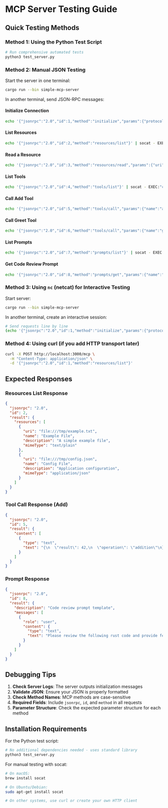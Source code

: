 # MCP Server Testing Guide

## Quick Testing Methods

### Method 1: Using the Python Test Script
```bash
# Run comprehensive automated tests
python3 test_server.py
```

### Method 2: Manual JSON Testing
Start the server in one terminal:
```bash
cargo run --bin simple-mcp-server
```

In another terminal, send JSON-RPC messages:

#### Initialize Connection
```bash
echo '{"jsonrpc":"2.0","id":1,"method":"initialize","params":{"protocolVersion":"2024-11-05","capabilities":{"roots":{"listChanged":true}},"clientInfo":{"name":"test-client","version":"1.0.0"}}}' | socat - EXEC:"cargo run --bin simple-mcp-server"
```

#### List Resources
```bash
echo '{"jsonrpc":"2.0","id":2,"method":"resources/list"}' | socat - EXEC:"cargo run --bin simple-mcp-server"
```

#### Read a Resource
```bash
echo '{"jsonrpc":"2.0","id":3,"method":"resources/read","params":{"uri":"file:///tmp/example.txt"}}' | socat - EXEC:"cargo run --bin simple-mcp-server"
```

#### List Tools
```bash
echo '{"jsonrpc":"2.0","id":4,"method":"tools/list"}' | socat - EXEC:"cargo run --bin simple-mcp-server"
```

#### Call Add Tool
```bash
echo '{"jsonrpc":"2.0","id":5,"method":"tools/call","params":{"name":"add","arguments":{"a":15,"b":27}}}' | socat - EXEC:"cargo run --bin simple-mcp-server"
```

#### Call Greet Tool
```bash
echo '{"jsonrpc":"2.0","id":6,"method":"tools/call","params":{"name":"greet","arguments":{"name":"Alice"}}}' | socat - EXEC:"cargo run --bin simple-mcp-server"
```

#### List Prompts
```bash
echo '{"jsonrpc":"2.0","id":7,"method":"prompts/list"}' | socat - EXEC:"cargo run --bin simple-mcp-server"
```

#### Get Code Review Prompt
```bash
echo '{"jsonrpc":"2.0","id":8,"method":"prompts/get","params":{"name":"code_review","arguments":{"language":"rust","code":"fn main() { println!(\"Hello!\"); }"}}}' | socat - EXEC:"cargo run --bin simple-mcp-server"
```

### Method 3: Using `nc` (netcat) for Interactive Testing
Start server:
```bash
cargo run --bin simple-mcp-server
```

In another terminal, create an interactive session:
```bash
# Send requests line by line
(echo '{"jsonrpc":"2.0","id":1,"method":"initialize","params":{"protocolVersion":"2024-11-05","capabilities":{},"clientInfo":{"name":"test","version":"1.0"}}}'; echo '{"jsonrpc":"2.0","id":2,"method":"resources/list"}') | cargo run --bin simple-mcp-server
```

### Method 4: Using curl (if you add HTTP transport later)
```bash
curl -X POST http://localhost:3000/mcp \
  -H "Content-Type: application/json" \
  -d '{"jsonrpc":"2.0","id":1,"method":"resources/list"}'
```

## Expected Responses

### Resources List Response
```json
{
  "jsonrpc": "2.0",
  "id": 2,
  "result": {
    "resources": [
      {
        "uri": "file:///tmp/example.txt",
        "name": "Example File",
        "description": "A simple example file",
        "mimeType": "text/plain"
      },
      {
        "uri": "file:///tmp/config.json",
        "name": "Config File", 
        "description": "Application configuration",
        "mimeType": "application/json"
      }
    ]
  }
}
```

### Tool Call Response (Add)
```json
{
  "jsonrpc": "2.0",
  "id": 5,
  "result": {
    "content": [
      {
        "type": "text",
        "text": "{\n  \"result\": 42,\n  \"operation\": \"addition\"\n}"
      }
    ]
  }
}
```

### Prompt Response
```json
{
  "jsonrpc": "2.0",
  "id": 8,
  "result": {
    "description": "Code review prompt template",
    "messages": [
      {
        "role": "user",
        "content": {
          "type": "text",
          "text": "Please review the following rust code and provide feedback:\n\n```rust\nfn main() { println!(\"Hello!\"); }\n```\n\nFocus on:\n- Code quality and best practices\n- Potential bugs or issues\n- Performance considerations\n- Readability and maintainability"
        }
      }
    ]
  }
}
```

## Debugging Tips

1. **Check Server Logs**: The server outputs initialization messages
2. **Validate JSON**: Ensure your JSON is properly formatted
3. **Check Method Names**: MCP methods are case-sensitive
4. **Required Fields**: Include `jsonrpc`, `id`, and `method` in all requests
5. **Parameter Structure**: Check the expected parameter structure for each method

## Installation Requirements

For the Python test script:
```bash
# No additional dependencies needed - uses standard library
python3 test_server.py
```

For manual testing with socat:
```bash
# On macOS:
brew install socat

# On Ubuntu/Debian:
sudo apt-get install socat

# On other systems, use curl or create your own HTTP client
```
